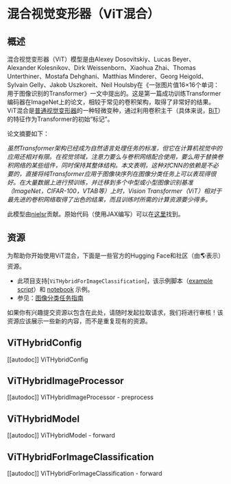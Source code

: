 <!--版权所有2022 The HuggingFace团队。

根据Apache许可证第2.0版（“许可证”）获得许可；除非符合许可证，否则不得使用此文件。
你可以在下面的网址获取许可证的副本
http://www.apache.org/licenses/LICENSE-2.0
除非适用法律要求或书面同意，否则依照许可证分发的软件是基于“原样”分发的，无论明示或暗示，均不附带任何担保或条件。请详阅许可证中的详细信息和限制。

⚠️请注意，这个文件是以Markdown格式编写的，但是包含特定的语法，用于我们的文档构建器（类似于MDX），可能无法在你的Markdown查看器中正确显示。

-->

# 混合视觉变形器（ViT混合）

## 概述

混合视觉变形器（ViT）模型是由Alexey Dosovitskiy、Lucas Beyer、Alexander Kolesnikov、Dirk Weissenborn、Xiaohua Zhai、Thomas Unterthiner、Mostafa Dehghani、Matthias Minderer、Georg Heigold、Sylvain Gelly、Jakob Uszkoreit、Neil Houlsby在《一张图片值16×16个单词：用于图像识别的Transformer》一文中提出的。这是第一篇成功训练Transformer编码器在ImageNet上的论文，相较于常见的卷积架构，取得了非常好的结果。ViT混合是[普通视觉变形器](vit)的一种轻微变种，通过利用卷积主干（具体来说，[BiT](bit)）的特征作为Transformer的初始“标记”。

论文摘要如下：

*虽然Transformer架构已经成为自然语言处理任务的标准，但它在计算机视觉中的应用还相对有限。在视觉领域，注意力要么与卷积网络配合使用，要么用于替换卷积网络的某些组件，同时保持其整体结构。本文表明，这种对CNN的依赖是不必要的，直接将纯Transformer应用于图像块序列在图像分类任务上可以表现得很好。在大量数据上进行预训练，并迁移到多个中型或小型图像识别基准（ImageNet，CIFAR-100，VTAB等）上时，Vision Transformer（ViT）相对于最先进的卷积网络取得了出色的结果，而且训练时所需的计算资源要少得多。*

此模型由[nielsr](https://huggingface.co/nielsr)贡献。原始代码（使用JAX编写）可以在[这里](https://github.com/google-research/vision_transformer)找到。

## 资源

为帮助你开始使用ViT混合，下面是一些官方的Hugging Face和社区（由🌎表示）资源。

<PipelineTag pipeline="image-classification"/>

- 此项目支持[`ViTHybridForImageClassification`]，该示例脚本（[example script](https://github.com/huggingface/transformers/tree/main/examples/pytorch/image-classification)）和 [notebook](https://colab.research.google.com/github/huggingface/notebooks/blob/main/examples/image_classification.ipynb) 示例。
- 参见：[图像分类任务指南](../tasks/image_classification)

如果你有兴趣提交资源以包含在此处，请随时发起拉取请求，我们将进行审核！该资源应该展示一些新的内容，而不是重复现有的资源。

## ViTHybridConfig

[[autodoc]] ViTHybridConfig

## ViTHybridImageProcessor

[[autodoc]] ViTHybridImageProcessor
    - preprocess

## ViTHybridModel

[[autodoc]] ViTHybridModel
    - forward

## ViTHybridForImageClassification

[[autodoc]] ViTHybridForImageClassification
    - forward